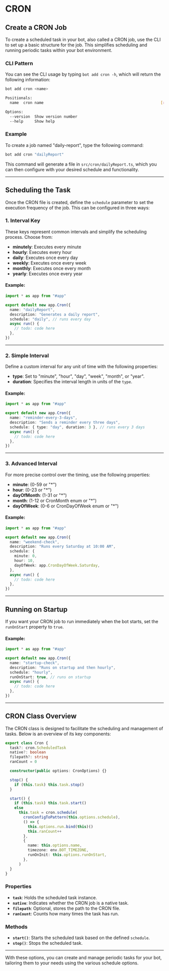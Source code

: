 # CRON

## Create a CRON Job

To create a scheduled task in your bot, also called a CRON job, use the CLI to set up a basic structure for the job. This simplifies scheduling and running periodic tasks within your bot environment.

### CLI Pattern

You can see the CLI usage by typing `bot add cron -h`, which will return the following information:

```bash
bot add cron <name>

Positionals:
  name  cron name                                                    [required]

Options:
  --version  Show version number                                       [boolean]
  --help     Show help                                                 [boolean]
```

### Example

To create a job named "daily-report", type the following command:

```bash
bot add cron "dailyReport"
```

This command will generate a file in `src/cron/dailyReport.ts`, which you can then configure with your desired schedule and functionality.

---

## Scheduling the Task

Once the CRON file is created, define the `schedule` parameter to set the execution frequency of the job. This can be configured in three ways:

### 1. Interval Key

These keys represent common intervals and simplify the scheduling process. Choose from:

- **minutely**: Executes every minute
- **hourly**: Executes every hour
- **daily**: Executes once every day
- **weekly**: Executes once every week
- **monthly**: Executes once every month
- **yearly**: Executes once every year

#### Example:

```typescript
import * as app from "#app"

export default new app.Cron({
  name: "dailyReport",
  description: "Generates a daily report",
  schedule: "daily", // runs every day
  async run() {
    // todo: code here
  },
})
```

---

### 2. Simple Interval

Define a custom interval for any unit of time with the following properties:

- **type**: Set to "minute", "hour", "day", "week", "month", or "year".
- **duration**: Specifies the interval length in units of the `type`.

#### Example:

```typescript
import * as app from "#app"

export default new app.Cron({
  name: "reminder-every-3-days",
  description: "Sends a reminder every three days",
  schedule: { type: "day", duration: 3 }, // runs every 3 days
  async run() {
    // todo: code here
  },
})
```

---

### 3. Advanced Interval

For more precise control over the timing, use the following properties:

- **minute**: (0-59 or "*")
- **hour**: (0-23 or "*")
- **dayOfMonth**: (1-31 or "*")
- **month**: (1-12 or CronMonth enum or "*")
- **dayOfWeek**: (0-6 or CronDayOfWeek enum or "*")

#### Example:

```typescript
import * as app from "#app"

export default new app.Cron({
  name: "weekend-check",
  description: "Runs every Saturday at 10:00 AM",
  schedule: {
    minute: 0,
    hour: 10,
    dayOfWeek: app.CronDayOfWeek.Saturday,
  },
  async run() {
    // todo: code here
  },
})
```

---

## Running on Startup

If you want your CRON job to run immediately when the bot starts, set the `runOnStart` property to `true`.

#### Example:

```typescript
import * as app from "#app"

export default new app.Cron({
  name: "startup-check",
  description: "Runs on startup and then hourly",
  schedule: "hourly",
  runOnStart: true, // runs on startup
  async run() {
    // todo: code here
  },
})
```

---

## CRON Class Overview

The CRON class is designed to facilitate the scheduling and management of tasks. Below is an overview of its key components:

```typescript
export class Cron {
  task?: cron.ScheduledTask
  native?: boolean
  filepath?: string
  ranCount = 0

  constructor(public options: CronOptions) {}

  stop() {
    if (this.task) this.task.stop()
  }

  start() {
    if (this.task) this.task.start()
    else
      this.task = cron.schedule(
        cronConfigToPattern(this.options.schedule),
        () => {
          this.options.run.bind(this)()
          this.ranCount++
        },
        {
          name: this.options.name,
          timezone: env.BOT_TIMEZONE,
          runOnInit: this.options.runOnStart,
        },
      )
  }
}
```

### Properties
- **`task`**: Holds the scheduled task instance.
- **`native`**: Indicates whether the CRON job is a native task.
- **`filepath`**: Optional, stores the path to the CRON file.
- **`ranCount`**: Counts how many times the task has run.

### Methods
- **`start()`**: Starts the scheduled task based on the defined `schedule`.
- **`stop()`**: Stops the scheduled task.

---

With these options, you can create and manage periodic tasks for your bot, tailoring them to your needs using the various schedule options.